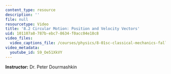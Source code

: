 ```yaml
---
content_type: resource
description: ''
file: null
resourcetype: Video
title: '8.2 Circular Motion: Position and Velocity Vectors'
uid: 101107a8-787b-ebc7-8634-f0acc04e18c8
video_files:
  video_captions_file: /courses/physics/8-01sc-classical-mechanics-fall-2016/week-3-circular-motion/8.2-circular-motion-position-and-velocity-vectors/8.2-circular-motion-position-and-velocity-vectors/S9_Oe51XkVY.vtt
video_metadata:
  youtube_id: S9_Oe51XkVY
---
```


**Instructor:** Dr. Peter Dourmashkin